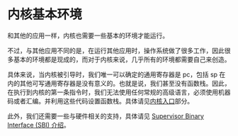# 内核基本环境

和其他的应用一样，内核也需要一些基本的环境才能运行。

不过，与其他应用不同的是，在运行其他应用时，操作系统做了很多工作，因此很多基本的环境都是现成的，而对于内核来说，几乎所有的环境都需要自己来创造。

具体来说，当内核被引导时，我们唯一可以确定的通用寄存器是 pc，包括 sp 在内的其他可写通用寄存器是没有意义的。也就是说，我们甚至没有函数栈。因此，在执行到内核的第一条指令时，我们无法使用任何常规的高级语言，必须使用机器码或者汇编。并利用这些代码设置函数栈。具体请见[内核入口](kernel_entrance.md)部分。

此外，我们还需要一些与硬件相关的支持，具体请见 [Supervisor Binary Interface (SBI) 介绍](sbi.md)。
